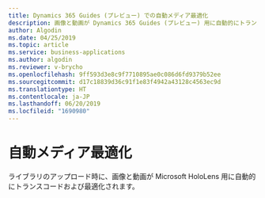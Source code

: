 ```yaml
---
title: Dynamics 365 Guides (プレビュー) での自動メディア最適化
description: 画像と動画が Dynamics 365 Guides (プレビュー) 用に自動的にトランスコードおよび最適化されます
author: Algodin
ms.date: 04/25/2019
ms.topic: article
ms.service: business-applications
ms.author: algodin
ms.reviewer: v-brycho
ms.openlocfilehash: 9ff593d3e8c9f7710895ae0c086d6fd9379b52ee
ms.sourcegitcommit: d17c18839d36c91f1e83f4942a43128c4563ec9d
ms.translationtype: HT
ms.contentlocale: ja-JP
ms.lasthandoff: 06/20/2019
ms.locfileid: "1690980"
---
```

# <a name="automatic-media-optimization"></a>自動メディア最適化

ライブラリのアップロード時に、画像と動画が Microsoft HoloLens 用に自動的にトランスコードおよび最適化されます。

